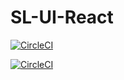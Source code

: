 # SL-UI-React

[![CircleCI](https://circleci.com/gh/luoshushu/sl-ui-react.svg?style=svg)](https://app.circleci.com/pipelines/github/luoshushu)

[![CircleCI](https://circleci.com/gh/luoshushu/sl-ui-react.svg?style=svg&circle-token=sl-ui-react)](<LINK>)
